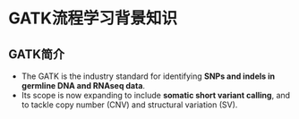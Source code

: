 # GATK流程学习背景知识

## GATK简介

* The GATK is the industry standard for identifying **SNPs and indels in germline DNA and RNAseq data**.
* Its scope is now expanding to include **somatic short variant calling**, and to tackle copy number (CNV) and structural variation (SV).



